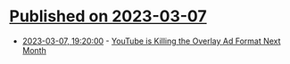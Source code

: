 # [Published on 2023-03-07](index.md)

* [2023-03-07, 19:20:00](https://news.slashdot.org/story/23/03/07/1919210/youtube-is-killing-the-overlay-ad-format-next-month?utm_source=rss1.0mainlinkanon&utm_medium=feed) - [YouTube is Killing the Overlay Ad Format Next Month](https://news.slashdot.org/story/23/03/07/1919210/youtube-is-killing-the-overlay-ad-format-next-month?utm_source=rss1.0mainlinkanon&utm_medium=feed)
